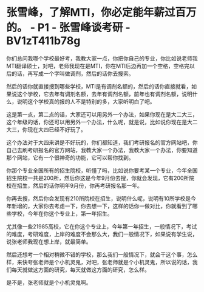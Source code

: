 # 张雪峰，了解MTI，你必定能年薪过百万的。 - P1 - 张雪峰谈考研 - BV1zT411b78g

你们总问我哪个学校最好考，我教大家一点，你把你自己的专业，你比如说老师我MTI翻译硕士，对吧，老师我现在是MTI，你在MTI后边再加一个空格，空格完以后的话，再写成一个字叫做调剂，然后的话你去搜索。

然后的话你就直接搜到哪些学校，MTI是有调剂名额的，然后的话你直接就看，如果说这个学校，它去年有调剂名额，去年有调剂名额，前年也有调剂名额，说明什么，说明这个学校真的报的人不是特别的多，大家听明白了吧。

这是第一点，第二点的话，大家还可以用另外一个办法，如果你现在是大二大三，这个年级的话，你还可以用另外一个办法，什么呢，就是说，比如说你现在是大二大三，你现在大四已经不好玩了。

这个办法对于大四来讲是不好玩的，你们都知道，我们考研报名的官方网站吧，你自己去刷考研报名的官方网站，我教大家一个办法，我教大家一个办法，你要知道那个网站，它有一个很神奇的功能，它可以帮你找到。

你那个专业全国所有的招生院校，听懂了吗，比如说你要考某一个专业，今年全国招生院校一共是200所，然后你这是今年9月份去搜，你就会发现，它有200所院校在招生，然后的话你明年9月份，你再考研报名那一年。

你再去搜，然后你会发现有210所院校在招生，说明什么呢，说明有10所学校是今年新增的，大家你去考虑一下，你去想一下，这样的话你一做对比，你就看到了哪些学校，今年在你这个专业上，第一年招生。

尤其像一些21985高校，它在你这个专业上，今年第一年招生，一般情况下，考试的难度，考研难度，上岸的难度不会那么大，我们一般情况下，如果说有学生说，说张老师我现在想上岸，就最简单。

然后还想考一个相对稍微不错的学校，那么我们一般情况下，就会干这个事，怎么样，来快夸张老师是个小机灵鬼，对吧，张老师就是个小机灵鬼，所以说的话，我们每天就做这方面的研究，每天就做这方面的研究，怎么样。

是不是，张老师就是个小机灵鬼啊。